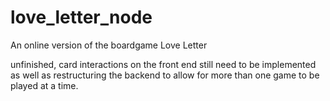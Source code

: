 # love_letter_node

An online version of the boardgame Love Letter

unfinished, card interactions on the front end still need to be implemented as well as restructuring the backend to allow for more than one game to be played at a time.
